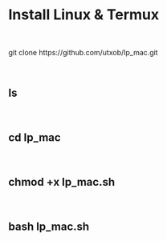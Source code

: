 
<h1> Install Linux & Termux </h1><br>
<p>git clone https://github.com/utxob/Ip_mac.git</p>
<br>
<h2>ls</h2><br>

<h2>cd Ip_mac</h2><br>
<h2>chmod +x Ip_mac.sh</h2>
<br>

<h2>bash Ip_mac.sh</h2>
